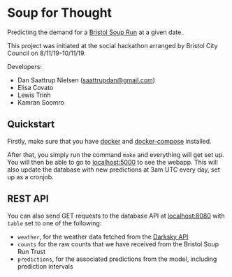 # Soup for Thought

Predicting the demand for a 
[Bristol Soup Run](https://www.bristolsoupruntrust.org.uk/) at a given date.

This project was initiated at the social hackathon arranged by Bristol City 
Council on 8/11/19-10/11/19.

Developers:

  - Dan Saattrup Nielsen (saattrupdan@gmail.com)
  - Elisa Covato
  - Lewis Trinh
  - Kamran Soomro


## Quickstart

Firstly, make sure that you have [docker](https://docs.docker.com/get-docker/) 
and [docker-compose](https://docs.docker.com/compose/install/) installed.

After that, you simply run the command `make` and everything will get set up.
You will then be able to go to [localhost:5000](http://localhost:5000/) to see
the webapp. This will also update the database with new predictions at 3am UTC
every day, set up as a cronjob.


## REST API

You can also send GET requests to the database API at 
[localhost:8080](http://localhost:8080/) with `table` set to one of the
following:

  - `weather`, for the weather data fetched from the 
  [Darksky API](https://darksky.net/dev)
  - `counts` for the raw counts that we have received from the Bristol Soup 
  Run Trust
  - `predictions`, for the associated predictions from the model, including 
  prediction intervals
